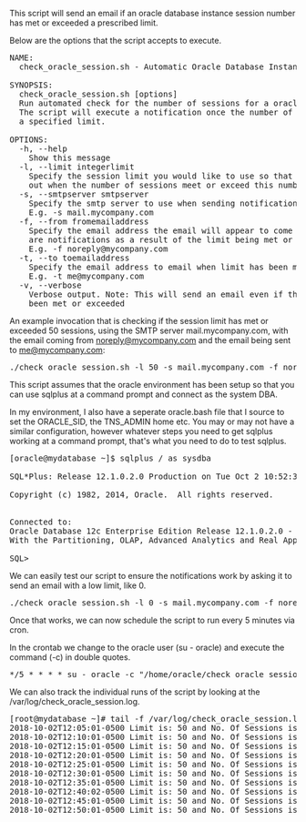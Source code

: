 This script will send an email if an oracle database instance session number has met or exceeded a prescribed limit.

Below are the options that the script accepts to execute.

<pre>
NAME:
  check_oracle_session.sh - Automatic Oracle Database Instance Session Checker v1.0

SYNOPSIS:
  check_oracle_session.sh [options]
  Run automated check for the number of sessions for a oracle database instance.
  The script will execute a notification once the number of sessions exceeds
  a specified limit.

OPTIONS:
  -h, --help
    Show this message
  -l, --limit integerlimit
    Specify the session limit you would like to use so that notifications go
    out when the number of sessions meet or exceed this number. E.g. -l 100
  -s, --smtpserver smtpserver
    Specify the smtp server to use when sending notifications
    E.g. -s mail.mycompany.com
  -f, --from fromemailaddress
    Specify the email address the email will appear to come from when there
    are notifications as a result of the limit being met or exceeded
    E.g. -f noreply@mycompany.com
  -t, --to toemailaddress
    Specify the email address to email when limit has been met or exeeded
    E.g. -t me@mycompany.com
  -v, --verbose
    Verbose output. Note: This will send an email even if the limit has not
    been met or exceeded
</pre>

An example invocation that is checking if the session limit has met or exceeded 50 sessions, using the SMTP server mail.mycompany.com, with the email coming from noreply@mycompany.com and the email being sent to me@mycompany.com:
<pre>
./check_oracle_session.sh -l 50 -s mail.mycompany.com -f noreply@mycompany.com -t me@mycompany.com
</pre>

This script assumes that the oracle environment has been setup so that you can use sqlplus at a command prompt and connect as the system DBA.

In my environment, I also have a seperate oracle.bash file that I source to set the ORACLE_SID, the TNS_ADMIN home etc. You may or may not have a similar configuration, however whatever steps you need to get sqlplus working at a command prompt, that's what you need to do to test sqlplus.

<pre>
[oracle@mydatabase ~]$ sqlplus / as sysdba

SQL*Plus: Release 12.1.0.2.0 Production on Tue Oct 2 10:52:36 2018

Copyright (c) 1982, 2014, Oracle.  All rights reserved.


Connected to:
Oracle Database 12c Enterprise Edition Release 12.1.0.2.0 - 64bit Production
With the Partitioning, OLAP, Advanced Analytics and Real Application Testing options

SQL>
</pre>

We can easily test our script to ensure the notifications work by asking it to send an email with a low limit, like 0.

<pre>
./check_oracle_session.sh -l 0 -s mail.mycompany.com -f noreply@mycompany.com -t me@mycompany.com
</pre>

Once that works, we can now schedule the script to run every 5 minutes via cron. 

In the crontab we change to the oracle user (su - oracle) and execute the command (-c) in double quotes. 

<pre>
*/5 * * * * su - oracle -c "/home/oracle/check_oracle_session.sh -l 50 -s mail.mycompany.com -f noreply@mycompany.com -t me@mycompany.com"
</pre>

We can also track the individual runs of the script by looking at the /var/log/check_oracle_session.log.

<pre>
[root@mydatabase ~]# tail -f /var/log/check_oracle_session.log
2018-10-02T12:05:01-0500 Limit is: 50 and No. Of Sessions is: 48
2018-10-02T12:10:01-0500 Limit is: 50 and No. Of Sessions is: 50
2018-10-02T12:15:01-0500 Limit is: 50 and No. Of Sessions is: 50
2018-10-02T12:20:01-0500 Limit is: 50 and No. Of Sessions is: 49
2018-10-02T12:25:01-0500 Limit is: 50 and No. Of Sessions is: 48
2018-10-02T12:30:01-0500 Limit is: 50 and No. Of Sessions is: 48
2018-10-02T12:35:01-0500 Limit is: 50 and No. Of Sessions is: 48
2018-10-02T12:40:02-0500 Limit is: 50 and No. Of Sessions is: 48
2018-10-02T12:45:01-0500 Limit is: 50 and No. Of Sessions is: 48
2018-10-02T12:50:01-0500 Limit is: 50 and No. Of Sessions is: 48
</pre>


